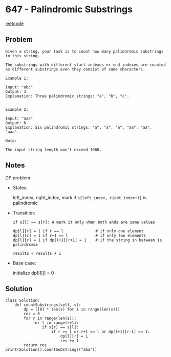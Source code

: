 
# 647 - Palindromic Substrings

[leetcode](https://leetcode.com/problems/palindromic-substrings/)


## Problem

    
    Given a string, your task is to count how many palindromic substrings in this string.
    
    The substrings with different start indexes or end indexes are counted as different substrings even they consist of same characters.
    
    Example 1:
    
    Input: "abc"
    Output: 3
    Explanation: Three palindromic strings: "a", "b", "c".
     
    
    Example 2:
    
    Input: "aaa"
    Output: 6
    Explanation: Six palindromic strings: "a", "a", "a", "aa", "aa", "aaa".
    
    Note:
    
    The input string length won't exceed 1000.


## Notes

DP problem

-   States:
    
    left\_index, right\_index, mark if `s[left_index, right_index+1]` is palindromic

-   Transition:
    
        if s[l] == s[r]: # mark it only when both ends are same values
        
        dp[l][r] = 1 if r == l              # if only one element
        dp[l][r] = 1 if r+1 == l            # if only two elements
        dp[l][r] = 1 if dp[l+1][r+1] = 1    # if the string in between is palindromic
        
        results = results + 1

-   Base case:
    
    initialize dp[i][j] = 0


## Solution

    class Solution:
        def countSubstrings(self, s):
            dp = [[0] * len(s) for i in range(len(s))]
            res = 0
            for r in range(len(s)):
                for l in range(r+1):
                    if s[r] == s[l]:
                        if r == l or r+1 == l or dp[l+1][r-1] == 1:
                            dp[l][r] = 1
                            res += 1
            return res
    print(Solution().countSubstrings("aba"))

